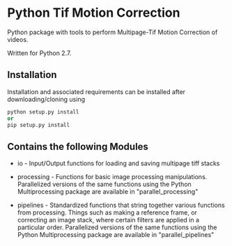 # Python Tif Motion Correction
Python package with tools to perform Multipage-Tif Motion Correction of videos.

Written for Python 2.7.

## Installation
Installation and associated requirements can be installed after downloading/cloning using

```python
python setup.py install
or
pip setup.py install
```

## Contains the following Modules

* io - Input/Output functions for loading and saving multipage tiff stacks

* processing - Functions for basic image processing manipulations.  Parallelized versions of the same functions using the Python Multiprocessing package are available in "parallel_processing"

* pipelines - Standardized functions that string together various functions from processing.  Things such as making a reference frame, or correcting an image stack, where certain filters are applied in a particular order.  Parallelized versions of the same functions using the Python Multiprocessing package are available in "parallel_pipelines"

